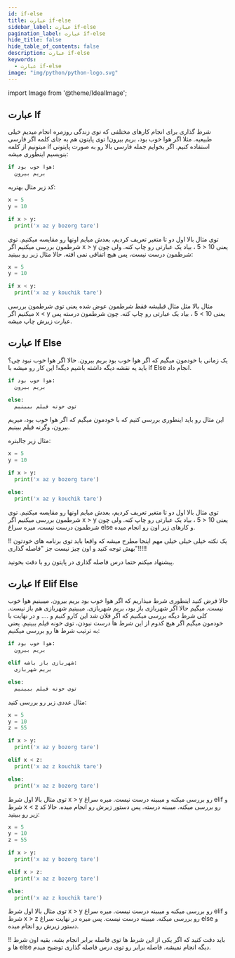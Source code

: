 ```yaml
---
id: if-else
title: عبارت if-else
sidebar_label: عبارت if-else
pagination_label: عبارت if-else
hide_title: false
hide_table_of_contents: false
description: عبارت if-else
keywords:
  - عبارت if-else
image: "img/python/python-logo.svg"
---
```


import Image from '@theme/IdealImage';

## **عبارت If**

شرط گذاری برای انجام کارهای مختلفی که توی زندگی روزمره انجام میدیم خیلی طبیعیه. مثلا اگر هوا خوب بود، بریم بیرون! توی پایتون هم به جای کلمه اگر فارسی میتونیم از کلمه if استفاده کنیم. اگر بخوایم جمله فارسی بالا رو به صورت پایتونی بنویسیم اینطوری میشه:

```python
if هوا خوب بود:
  بریم بیرون
```

کد زیر مثال بهتریه:

```python
x = 5
y = 10

if x > y:
  print('x az y bozorg tare')
```

توی مثال بالا اول دو تا متغیر تعریف کردیم، بعدش میایم اونها رو مقایسه میکنیم. توی شرطمون بررسی میکنیم اگر x > y یعنی 10 < 5 ، بیاد یک عبارتی رو چاپ کنه. ولی چون شرطمون درست نیست، پس هیچ اتفاقی نمی افته. حالا مثال زیر رو ببینید:

```python
x = 5
y = 10

if x < y:
  print('x az y kouchik tare')
```

مثال بالا مثل مثال قبلیشه فقط شرطمون عوض شده یعنی توی شرطمون بررسی میکنیم اگر x < y یعنی 10 > 5 ، بیاد یک عبارتی رو چاپ کنه. چون شرطمون درسته پس عبارت زیرش چاپ میشه.

## **عبارت If Else**

یک زمانی با خودمون میگیم که اگر هوا خوب بود بریم بیرون. حالا اگر هوا خوب نبود چی؟ باید یه نقشه دیگه داشته باشیم دیگه! این کار رو میشه با if Else انجام داد.

```python
if هوا خوب بود:
  بریم بیرون

else:
  توی خونه فیلم ببینیم
```

این مثال رو باید اینطوری بررسی کنیم که با خودمون میگیم که اگر هوا خوب بود، میریم بیرون، وگرنه فیلم ببینیم.

مثال زیر جالبتره:

```python
x = 5
y = 10

if x > y:
  print('x az y bozorg tare')

else:
  print('x az y kouchik tare')
```

توی مثال بالا اول دو تا متغیر تعریف کردیم، بعدش میایم اونها رو مقایسه میکنیم. توی شرطمون بررسی میکنیم اگر x > y یعنی 10 < 5 ، بیاد یک عبارتی رو چاپ کنه. ولی چون شرطمون درست نیست، میره سراغ else و کارهای زیر اون رو انجام میده.

!! یک نکته خیلی خیلی خیلی مهم اینجا مطرح میشه که واقعا باید توی برنامه های خودتون بهش توجه کنید و اون چیز نیست جز "فاصله گذاری"!!!!!

پیشنهاد میکنم حتما درس فاصله گذاری در پایتون رو با دقت بخونید.

## **عبارت If Elif Else**

حالا فرض کنید اینطوری شرط میذاریم که اگر هوا خوب بود بریم بیرون. میبینیم هوا خوب نیست. میگیم حالا اگر شهربازی باز بود، بریم شهربازی. میبینیم شهربازی هم باز نیست. کلی شرط دیگه بررسی میکنیم که اگر فلان شد این کارو کنیم و .... و در نهایت با خودمون میگیم اگر هیچ کدوم از این شرط ها درست نبودن، توی خونه فیلم ببینیم. یعنی به ترتیب شرط ها رو بررسی میکنیم:

```python
if هوا خوب بود:
  بریم بیرون

elif شهربازی باز باشه:
  بریم شهربازی

else:
  توی خونه فیلم ببینیم
```

مثال عددی زیر رو بررسی کنید:

```python
x = 5
y = 10
z = 55

if x > y:
  print('x az y bozorg tare')

elif x < z:
  print('x az z kouchik tare')

else:
  print('x az z bozorg tare')
```

توی مثال بالا اول شرط x > y رو بررسی میکنه و میبینه درست نیست. میره سراغ elif و شرط x < z رو بررسی میکنه. میبینه درسته. پس دستور زیرش رو انجام میده. حالا کد زیر رو ببینید:

```python
x = 5
y = 10
z = 55

if x > y:
  print('x az y bozorg tare')

elif x > z:
  print('x az z bozorg tare')

else:
  print('x az z kouchik tare')
```

توی مثال بالا اول شرط x > y رو بررسی میکنه و میبینه درست نیست. میره سراغ elif و شرط x > z رو بررسی میکنه. میبینه درست نیست. پس میره در نهایت سراغ else و دستور زیرش رو انجام میده.

!! باید دقت کنید که اگر یکی از این شرط ها توی فاصله برابر انجام بشه، بقیه اون شرط ها و else دیگه انجام نمیشه. فاصله برابر رو توی درس فاصله گذاری توضیح میدم.

